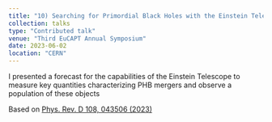 ```yaml
---
title: "10) Searching for Primordial Black Holes with the Einstein Telescope"
collection: talks
type: "Contributed talk"
venue: "Third EuCAPT Annual Symposium"
date: 2023-06-02
location: "CERN"
---
```


I presented a forecast for the capabilities of the Einstein Telescope to measure key quantities characterizing PHB mergers and observe a population of these objects

Based on <a href="https://journals.aps.org/prd/abstract/10.1103/PhysRevD.108.043506" target="_blank" rel="noopener">Phys. Rev. D 108, 043506 (2023)</a>